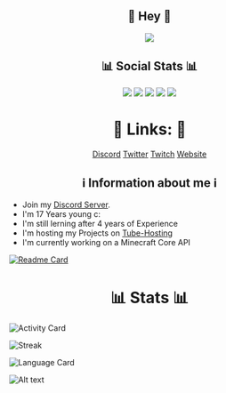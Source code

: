 <h2 align=center>👋 Hey 👋</h2>
<p align=center>
    <img src="https://i.pinimg.com/originals/fb/98/6f/fb986f7e927c758ad3eb83957b916bcb.png"</img>
</p>
<h2 align=center>📊 Social Stats 📊</h2>

<p align=center>
    <img src="https://img.shields.io/github/followers/SpotifyNutzeer?style=plastic"</img>
    <img src="https://img.shields.io/github/stars/SpotifyNutzeer?style=plastic"</img>
    <img src="https://img.shields.io/github/watchers/SpotifyNutzeer/MinecraftCore?style=plastic"</img>
    <img src="https://img.shields.io/twitter/follow/SpotifyNutzer?style=plastic"</img>
    <img src="https://img.shields.io/discord/793782613738913805?style=plastic"</img>

</p>
<h1 align=center>🔗 Links: 🔗</h1>
<p align=center>
    <a href="https://discord.pvptraining.eu">Discord</a>
    <a href="https://twitter.com/spotifynutzer?lang=de">Twitter</a>
    <a href="https://twitch.tv/daaneben">Twitch</a>
    <a href="https://spotifynutzer.xyz">Website</a>
</p>

<h2 align=center> ℹ️ Information about me ℹ️</h2>

- Join my [Discord Server](https://discord.pvptraining.xyz).
- I'm 17 Years young c:
- I'm still lerning after 4 years of Experience
- I'm hosting my Projects on [Tube-Hosting](https://tube-hosting.de)
- I'm currently working on a Minecraft Core API 

[![Readme Card](https://github-readme-stats.vercel.app/api/pin/?username=SpotifyNutzeer&repo=MinecraftCore&theme=ayu-mirage)](https://github.com/SpotifyNutzeer/MinecraftCore) 

<h1 align=center>📊 Stats 📊</h1>

![Activity Card](https://github-readme-stats.vercel.app/api?username=SpotifyNutzeer&show_icons=True&theme=ayu-mirage)

![Streak](https://github-readme-streak-stats.herokuapp.com/?user=SpotifyNutzeer&theme=ayu-mirage)

![Language Card](https://github-readme-stats.vercel.app/api/top-langs/?username=SpotifyNutzeer&langs_count=8&theme=ayu-mirage)

![Alt text](https://spotify-recently-played-readme.vercel.app/api?user=jc3ievj9bt966e41ggwv2m4nk)

